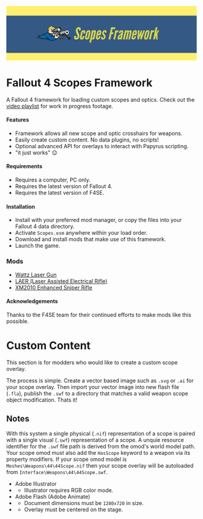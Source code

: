 
![Fallout 4 Scopes Framework](Documents/Nexus.jpg)
# Fallout 4 Scopes Framework
A Fallout 4 framework for loading custom scopes and optics.
Check out the [video playlist](https://www.youtube.com/playlist?list=PLdEgiq4kaju3CYBlhULuza2JnbikUS18Q) for work in progress footage.

#### Features
* Framework allows all new scope and optic crosshairs for weapons. 
* Easily create custom content. No data plugins, no scripts!
* Optional advanced API for overlays to interact with Papyrus scripting.
* "it just works" 😉

#### Requirements
* Requires a computer, PC only.
* Requires the latest version of Fallout 4.
* Requires the latest version of F4SE.

#### Installation
* Install with your preferred mod manager, or copy the files into your Fallout 4 data directory.
* Activate `Scopes.esm` anywhere within your load order.
* Download and install mods that make use of this framework.
* Launch the game.

### Mods
* [Wattz Laser Gun](https://www.nexusmods.com/fallout4/mods/26386)
* [LAER (Laser Assisted Electrical Rifle)](https://www.nexusmods.com/fallout4/mods/30868)
* [XM2010 Enhanced Sniper Rifle](https://www.nexusmods.com/fallout4/mods/36750)

#### Acknowledgements
Thanks to the F4SE team for their continued efforts to make mods like this possible.

# Custom Content
This section is for modders who would like to create a custom scope overlay.

The process is simple.
Create a vector based image such as `.svg` or `.ai` for your scope overlay.
Then import your vector image into new flash file (`.fla`), publish the `.swf` to a directory that matches a valid weapon scope object modification. Thats it!


## Notes
With this system a single physical (`.nif`) representation of a scope is paired with a single visual (`.swf`) representation of a scope. A unquie resource identifier for the `.swf` file path is derived from the omod's world model path.
Your scope omod must also add the `HasScope` keyword to a weapon via its property modifiers.
If your scope omod model is `Meshes\Weapons\44\44Scope.nif` then your scope overlay will be autoloaded from `Interface\Weapons\44\44Scope.swf`. 

* Adobe Illustrator
* * Illustrator requires RGB color mode.
* Adobe Flash (Adobe Animate)
* * Document dimensions must be `1280x720` in size.
* * Overlay must be centered on the stage.
